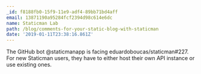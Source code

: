 ```yaml
---
_id: f8188fb0-15f9-11e9-adf4-89bb71bd4aff
email: 13871190a95284fcf2394d98c614e6dc
name: Staticman Lab
path: /blog/comments-for-your-static-blog-with-staticman
date: '2019-01-11T23:38:16.861Z'
---
```

The GitHub bot @staticmanapp is facing eduardoboucas/staticman#227.  For new Staticman users, they have to either host their own API instance or use existing ones.
